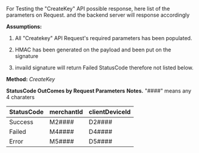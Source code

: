 For Testing the "CreateKey" API possible response, here list of the parameters on Request. and the backend server will response accordingly

**Assumptions:**

1. All "Createkey" API Request's required parameters has been populated.

2. HMAC has been generated on the payload and been put on the signature 

3. invaild signature will return Failed StatusCode therefore not listed below.


**Method:** *CreateKey*

**StatusCode OutComes by Request Parameters**
**Notes.**
"####" means any 4 charaters

StatusCode | merchantId | clientDeviceId 
-----------|------------|----------------
Success | M2#### | D2#### 
Failed  | M4#### | D4#### 
Error   | M5#### | D5####
